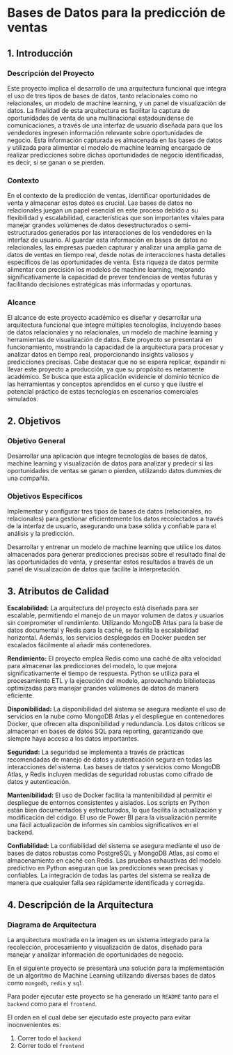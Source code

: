 # Bases de Datos para la predicción de ventas

## 1. Introducción 

### Descripción del Proyecto 

Este proyecto implica el desarrollo de una arquitectura funcional que integra el uso de tres tipos de bases de datos, tanto relacionales como no relacionales, un modelo de machine learning, y un panel de visualización de datos. La finalidad de esta arquitectura es facilitar la captura de oportunidades de venta de una multinacional estadounidense de comunicaciones, a través de una interfaz de usuario diseñada para que los vendedores ingresen información relevante sobre oportunidades de negocio. Esta información capturada es almacenada en las bases de datos y utilizada para alimentar el modelo de machine learning encargado de realizar predicciones sobre dichas oportunidades de negocio identificadas, es decir, si se ganan o se pierden. 

 
### Contexto 

En el contexto de la predicción de ventas, identificar oportunidades de venta y almacenar estos datos es crucial. Las bases de datos no relacionales juegan un papel esencial en este proceso debido a su flexibilidad y escalabilidad, características que son importantes vitales para manejar grandes volúmenes de datos desestructurados o semi-estructurados generados por las interacciones de los vendedores en la interfaz de usuario. Al guardar esta información en bases de datos no relacionales, las empresas pueden capturar y analizar una amplia gama de datos de ventas en tiempo real, desde notas de interacciones hasta detalles específicos de las oportunidades de venta. Esta riqueza de datos permite alimentar con precisión los modelos de machine learning, mejorando significativamente la capacidad de prever tendencias de ventas futuras y facilitando decisiones estratégicas más informadas y oportunas. 

 

### Alcance 

El alcance de este proyecto académico es diseñar y desarrollar una arquitectura funcional que integre múltiples tecnologías, incluyendo bases de datos relacionales y no relacionales, un modelo de machine learning y herramientas de visualización de datos. Este proyecto se presentará en funcionamiento, mostrando la capacidad de la arquitectura para procesar y analizar datos en tiempo real, proporcionando insights valiosos y predicciones precisas. Cabe destacar que no se espera replicar, expandir ni llevar este proyecto a producción, ya que su propósito es netamente académico. Se busca que esta aplicación evidencie el dominio técnico de las herramientas y conceptos aprendidos en el curso y que ilustre el potencial práctico de estas tecnologías en escenarios comerciales simulados. 

## 2. Objetivos 

### Objetivo General 

Desarrollar una aplicación que integre tecnologías de bases de datos, machine learning y visualización de datos para analizar y predecir si las oportunidades de ventas se ganan o pierden, utilizando datos dummies de una compañía. 

### Objetivos Específicos 

Implementar y configurar tres tipos de bases de datos (relacionales, no relacionales) para gestionar eficientemente los datos recolectados a través de la interfaz de usuario, asegurando una base sólida y confiable para el análisis y la predicción. 

Desarrollar y entrenar un modelo de machine learning que utilice los datos almacenados para generar predicciones precisas sobre el resultado final de las oportunidades de venta, y presentar estos resultados a través de un panel de visualización de datos que facilite la interpretación. 

## 3. Atributos de Calidad 

**Escalabilidad:** La arquitectura del proyecto está diseñada para ser escalable, permitiendo el manejo de un mayor volumen de datos y usuarios sin comprometer el rendimiento. Utilizando MongoDB Atlas para la base de datos documental y Redis para la caché, se facilita la escalabilidad horizontal. Además, los servicios desplegados en Docker pueden ser escalados fácilmente al añadir más contenedores. 

**Rendimiento:** El proyecto emplea Redis como una caché de alta velocidad para almacenar las predicciones del modelo, lo que mejora significativamente el tiempo de respuesta. Python se utiliza para el procesamiento ETL y la ejecución del modelo, aprovechando bibliotecas optimizadas para manejar grandes volúmenes de datos de manera eficiente. 

**Disponibilidad:** La disponibilidad del sistema se asegura mediante el uso de servicios en la nube como MongoDB Atlas y el despliegue en contenedores Docker, que ofrecen alta disponibilidad y redundancia. Los datos críticos se almacenan en bases de datos SQL para reporting, garantizando que siempre haya acceso a los datos importantes. 

**Seguridad:** La seguridad se implementa a través de prácticas recomendadas de manejo de datos y autenticación segura en todas las interacciones del sistema. Las bases de datos y servicios como MongoDB Atlas, y Redis incluyen medidas de seguridad robustas como cifrado de datos y autenticación. 

**Mantenibilidad:** El uso de Docker facilita la mantenibilidad al permitir el despliegue de entornos consistentes y aislados. Los scripts en Python están bien documentados y estructurados, lo que facilita la actualización y modificación del código. El uso de Power BI para la visualización permite una fácil actualización de informes sin cambios significativos en el backend. 

**Confiabilidad:** La confiabilidad del sistema se asegura mediante el uso de bases de datos robustas como PostgreSQL y MongoDB Atlas, así como el almacenamiento en caché con Redis. Las pruebas exhaustivas del modelo predictivo en Python aseguran que las predicciones sean precisas y confiables. La integración de todas las partes del sistema se realiza de manera que cualquier falla sea rápidamente identificada y corregida. 


## 4. Descripción de la Arquitectura 

### Diagrama de Arquitectura 

La arquitectura mostrada en la imagen es un sistema integrado para la recolección, procesamiento y visualización de datos, diseñado para manejar y analizar información de oportunidades de negocio.  











En el siguiente proyecto se presentará una solución para la implementación de un algoritmo de Machine Learning utilizando diversas bases de datos como `mongodb`, `redis` y `sql`.

Para poder ejecutar este proyecto se ha generado un `README` tanto para el `backend` como para el `frontend`.

El orden en el cual debe ser ejecutado este proyecto para evitar inocnvenientes es:

1. Correr todo el `backend`
2. Correr todo el `frontend`
